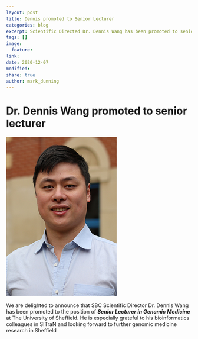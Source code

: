```yaml
---
layout: post
title: Dennis promoted to Senior Lecturer
categories: blog
excerpt: Scientific Directed Dr. Dennis Wang has been promoted to senior lecturer
tags: []
image:
  feature:
link:
date: 2020-12-07
modified:
share: true
author: mark_dunning
---
```


# Dr. Dennis Wang promoted to senior lecturer

![](/images/D_Wang.jpg)

We are delighted to announce that SBC Scientific Director Dr. Dennis Wang has been promoted to the position of ***Senior Lecturer in Genomic Medicine*** at The University of Sheffield. He is especially grateful to his bioinformatics colleagues in SITraN and looking forward to further genomic medicine research in Sheffield


